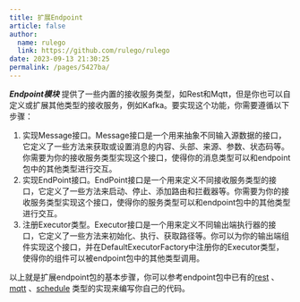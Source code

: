 ```yaml
---
title: 扩展Endpoint
article: false
author: 
  name: rulego
  link: https://github.com/rulego/rulego
date: 2023-09-13 21:30:25
permalink: /pages/5427ba/
---
```



***Endpoint模块*** 提供了一些内置的接收服务类型，如Rest和Mqtt，但是你也可以自定义或扩展其他类型的接收服务，例如Kafka。要实现这个功能，你需要遵循以下步骤：

1. 实现Message接口。Message接口是一个用来抽象不同输入源数据的接口，它定义了一些方法来获取或设置消息的内容、头部、来源、参数、状态码等。你需要为你的接收服务类型实现这个接口，使得你的消息类型可以和endpoint包中的其他类型进行交互。
2. 实现EndPoint接口。EndPoint接口是一个用来定义不同接收服务类型的接口，它定义了一些方法来启动、停止、添加路由和拦截器等。你需要为你的接收服务类型实现这个接口，使得你的服务类型可以和endpoint包中的其他类型进行交互。
3. 注册Executor类型。Executor接口是一个用来定义不同输出端执行器的接口，它定义了一些方法来初始化、执行、获取路径等。你可以为你的输出端组件实现这个接口，并在DefaultExecutorFactory中注册你的Executor类型，使得你的组件可以被endpoint包中的其他类型调用。

以上就是扩展endpoint包的基本步骤，你可以参考endpoint包中已有的[rest](https://github.com/rulego/rulego/tree/main/endpoint/rest/rest.go) 、[mqtt](https://github.com/rulego/rulego/tree/main/endpoint/mqtt/mqtt.go) 、[schedule](https://github.com/rulego/rulego/tree/main/endpoint/schedule/schedule.go) 类型的实现来编写你自己的代码。